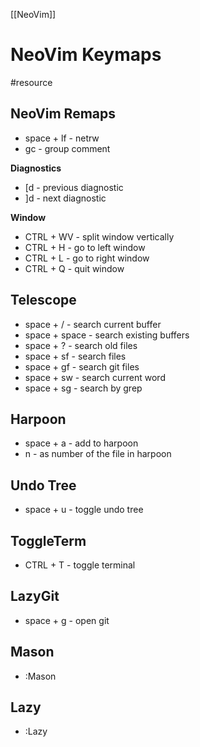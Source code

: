 [[NeoVim]]

# NeoVim Keymaps
#resource 

## NeoVim Remaps
- space + lf - netrw
- gc - group comment

**Diagnostics**
- [d - previous diagnostic 
- ]d - next diagnostic

**Window**
- CTRL + WV - split window vertically
- CTRL + H - go to left window 
- CTRL + L - go to right window 
- CTRL + Q - quit window

## Telescope
- space + / - search current buffer
- space + space -  search existing buffers 
- space + ? - search old files
- space + sf - search files
- space + gf - search git files
- space + sw - search current word
- space + sg - search by grep

## Harpoon
- space + a - add to harpoon 
- n - as number of the file in harpoon

## Undo Tree
- space + u - toggle undo tree

## ToggleTerm
- CTRL + T - toggle terminal

## LazyGit 
- space + g - open git 

## Mason
- :Mason

## Lazy
- :Lazy